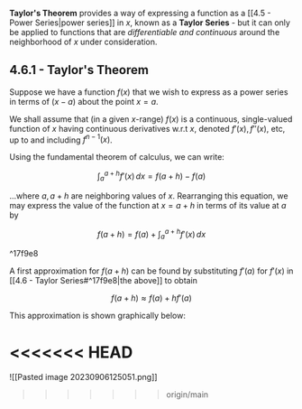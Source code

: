**Taylor's Theorem** provides a way of expressing a function as a [[4.5 - Power Series|power series]] in $x$, known as a **Taylor Series** - but it can only be applied to functions that are *differentiable and continuous* around the neighborhood of $x$ under consideration.

## 4.6.1 - Taylor's Theorem

Suppose we have a function $f(x)$ that we wish to express as a power series in terms of $(x-a)$ about the point $x=a$. 

We shall assume that (in a given $x$-range) $f(x)$ is a continuous, single-valued function of $x$ having continuous derivatives w.r.t $x$, denoted $f'(x), f''(x)$, etc, up to and including $f^{n-1}(x)$.

Using the fundamental theorem of calculus, we can write:

$$
\int _{a}^{a+h}f'(x) \, dx =f(a+h)-f(a)
$$

...where $a, a+h$ are neighboring values of $x$. Rearranging this equation, we may express the value of the function at $x=a+h$ in terms of its value at $a$ by

$$
f(a+h)=f(a)+\int _{a}^{a+h}f'(x) \, dx
$$

^17f9e8

A first approximation for $f(a+h)$ can be found by substituting $f'(a)$ for $f'(x)$ in [[4.6 - Taylor Series#^17f9e8|the above]] to obtain

$$
f(a+h) \approx f(a)+hf'(a)
$$
 
This approximation is shown graphically below:

<<<<<<< HEAD
=======
![[Pasted image 20230906125051.png]]


>>>>>>> origin/main
